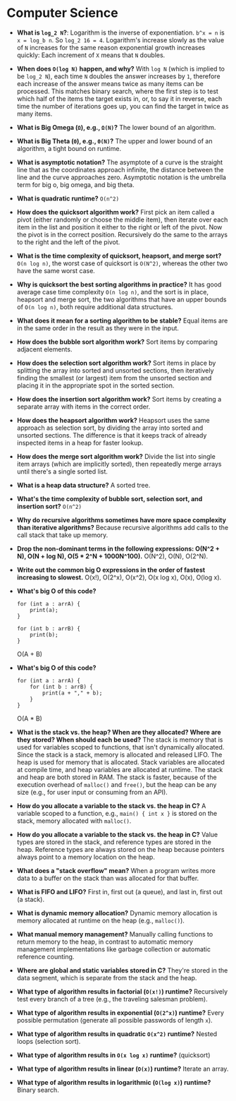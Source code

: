 # Computer Science

- **What is `log_2 N`?**: Logarithm is the inverse of exponentiation. `b^x = n` is `x = log_b n`. So `log_2 16 = 4`. Logarithm's increase slowly as the value of `N` increases for the same reason exponential growth increases quickly: Each increment of `X` means that `N` doubles.
- **When does `O(log N)` happen, and why?** With `log N` (which is implied to be `log_2 N`), each time `N` doubles the answer increases by `1`, therefore each increase of the answer means twice as many items can be processed. This matches binary search, where the first step is to test which half of the items the target exists in, or, to say it in reverse, each time the number of iterations goes up, you can find the target in twice as many items.
- **What is Big Omega (`Ω`), e.g., `Ω(N)`?** The lower bound of an algorithm.
- **What is Big Theta (`Θ`), e.g., `Θ(N)`?** The upper and lower bound of an algorithm, a tight bound on runtime.
- **What is asymptotic notation?** The asymptote of a curve is the straight line that as the coordinates approach infinite, the distance between the line and the curve approaches zero. Asymptotic notation is the umbrella term for big o, big omega, and big theta.
- **What is quadratic runtime?** `O(n^2)`
- **How does the quicksort algorithm work?** First pick an item called a pivot (either randomly or choose the middle item), then iterate over each item in the list and position it either to the right or left of the pivot. Now the pivot is in the correct position. Recursively do the same to the arrays to the right and the left of the pivot.
- **What is the time complexity of quicksort, heapsort, and merge sort?** `O(n log n)`, the worst case of quicksort is `O(N^2)`, whereas the other two have the same worst case.
- **Why is quicksort the best sorting algorithms in practice?** It has good average case time complexity `O(n log n)`, and the sort is in place, heapsort and merge sort, the two algorithms that have an upper bounds of `O(n log n)`, both require additional data structures.
- **What does it mean for a sorting algorithm to be stable?** Equal items are in the same order in the result as they were in the input.
- **How does the bubble sort algorithm work?** Sort items by comparing adjacent elements.
- **How does the selection sort algorithm work?** Sort items in place by splitting the array into sorted and unsorted sections, then iteratively finding the smallest (or largest) item from the unsorted section and placing it in the appropriate spot in the sorted section.
- **How does the insertion sort algorithm work?** Sort items by creating a separate array with items in the correct order.
- **How does the heapsort algorithm work?** Heapsort uses the same approach as selection sort, by dividing the array into sorted and unsorted sections. The difference is that it keeps track of already inspected items in a heap for faster lookup.
- **How does the merge sort algorithm work?** Divide the list into single item arrays (which are implicitly sorted), then repeatedly merge arrays until there's a single sorted list.
- **What is a heap data structure?** A sorted tree.
- **What's the time complexity of bubble sort, selection sort, and insertion sort?** `O(n^2)`
- **Why do recursive algorithms sometimes have more space complexity than iterative algorithms?** Because recursive algorithms add calls to the call stack that take up memory.
- **Drop the non-dominant terms in the following expressions: O(N^2 + N), O(N + log N), O(5 * 2^N + 1000N^100).** O(N^2), O(N), O(2^N).
- **Write out the common big O expressions in the order of fastest increasing to slowest.** O(x!), O(2^x), O(x^2), O(x log x), O(x), O(log x).
- **What's big O of this code?**

    ```
    for (int a : arrA) {
        print(a);
    }

    for (int b : arrB) {
        print(b);
    }
    ```

    O(A + B)

- **What's big O of this code?**

    ```
    for (int a : arrA) {
        for (int b : arrB) {
            print(a + "," + b);
        }
    }
    ```

    O(A * B)
- **What is the stack vs. the heap? When are they allocated? Where are they stored? When should each be used?** The stack is memory that is used for variables scoped to functions, that isn't dynamically allocated. Since the stack is a stack, memory is allocated and released LIFO. The heap is used for memory that is allocated. Stack variables are allocated at compile time, and heap variables are allocated at runtime. The stack and heap are both stored in RAM. The stack is faster, because of the execution overhead of `malloc()` and `free()`, but the heap can be any size (e.g., for user input or consuming from an API).
- **How do you allocate a variable to the stack vs. the heap in C?** A variable scoped to a function, e.g., `main() { int x }` is stored on the stack, memory allocated with `malloc()`.
- **How do you allocate a variable to the stack vs. the heap in C?** Value types are stored in the stack, and reference types are stored in the heap. Reference types are always stored on the heap because pointers always point to a memory location on the heap.
- **What does a "stack overflow" mean?** When a program writes more data to a buffer on the stack than was allocated for that buffer.
- **What is FIFO and LIFO?** First in, first out (a queue), and last in, first out (a stack).
- **What is dynamic memory allocation?** Dynamic memory allocation is memory allocated at runtime on the heap (e.g., `malloc()`).
- **What manual memory management?** Manually calling functions to return memory to the heap, in contrast to automatic memory management implementations like garbage collection or automatic reference counting.
- **Where are global and static variables stored in C?** They're stored in the data segment, which is separate from the stack and the heap.
- **What type of algorithm results in factorial (`O(x!)`) runtime?** Recursively test every branch of a tree (e.g., the traveling salesman problem).
- **What type of algorithm results in exponential (`O(2^x)`) runtime?** Every possible permutation (generate all possible passwords of length `x`).
- **What type of algorithm results in quadratic `O(x^2)` runtime?** Nested loops (selection sort).
- **What type of algorithm results in `O(x log x)` runtime?** (quicksort)
- **What type of algorithm results in linear (`O(x)`) runtime?** Iterate an array.
- **What type of algorithm results in logarithmic (`O(log x)`) runtime?** Binary search.